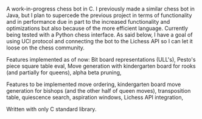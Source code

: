 A work-in-progress chess bot in C. I previously made a similar chess bot in Java, but I plan to supercede the previous project in terms of functionality and in performance due in part to the increased functionality and optimizations but also because of the more efficient language. Currently being tested with a Python chess interface. As said below, I have a goal of using UCI protocol and connecting the bot to the Lichess API so I can let it loose on the chess community.

Features implemented as of now:
Bit board representations (ULL's),
Pesto's piece square table eval,
Move generation with kindergarten board for rooks (and partially for queens),
alpha beta pruning,

Features to be implemented
move ordering,
kindergarten board move generation for bishops (and the other half of queen moves),
transposition table,
quiescence search,
aspiration windows,
Lichess API integration,

Written with only C standard library.
